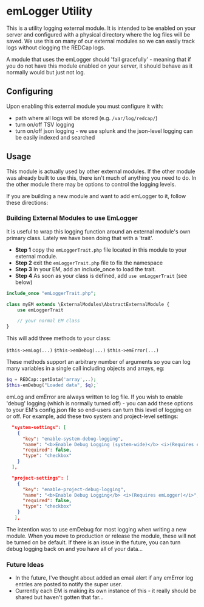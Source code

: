 # emLogger Utility

This is a utility logging external module.  It is intended to be enabled on your server and configured with a physical directory where the log files will be saved.  We use this on many of our external modules so we can easily track logs without clogging the REDCap logs.

A module that uses the emLogger should 'fail gracefully' - meaning that if you do not have this module enabled on your server, it should behave as it normally would but just not log.

## Configuring

Upon enabling this external module you must configure it with:
  * path where all logs will be stored (e.g. `/var/log/redcap/`)
  * turn on/off TSV logging
  * turn on/off json logging - we use splunk and the json-level logging can be easily indexed and searched


## Usage

This module is actually used by other external modules.  If the other module was already built to use this, there isn't much of anything you need to do.  In the other module there may be options to control the logging levels.

If you are building a new module and want to add emLogger to it, follow these directions:

### Building External Modules to use EmLogger

It is useful to wrap this logging function around an external module's own primary class.  Lately we have been doing that with a 'trait'.  
* **Step 1** copy the `emLoggerTrait.php` file located in this module to your external module.
* **Step 2** exit the `emLoggerTrait.php` file to fix the namespace
* **Step 3** In your EM, add an include_once to load the trait.
* **Step 4** As soon as your class is defined, add `use emLoggerTrait` (see below)

```php
include_once "emLoggerTrait.php";

class myEM extends \ExternalModules\AbstractExternalModule {
    use emLoggerTrait

    // your normal EM class    
}
```

This will add three methods to your class:
 
 `$this->emLog(...)`
 `$this->emDebug(...)`
 `$this->emError(...)`


These methods support an arbitrary number of arguments so you can log many variables in a single call including objects and arrays, eg:

```php
$q = REDCap::getData('array',..);
$this-emDebug("Loaded data", $q);`
```


emLog and emError are always written to log file.  If you wish to enable 'debug' logging (which is normally turned off) - you can add these options to your EM's config.json file so end-users can turn this level of logging on or off. For example, add these two system and project-level settings:

```json
  "system-settings": [
    {
      "key": "enable-system-debug-logging",
      "name": "<b>Enable Debug Logging (system-wide)</b> <i>(Requires emLogger)</i>",
      "required": false,
      "type": "checkbox"
    }
  ],

  "project-settings": [
    {
      "key": "enable-project-debug-logging",
      "name": "<b>Enable Debug Logging</b> <i>(Requires emLogger)</i>",
      "required": false,
      "type": "checkbox"
    }
   ],
```

The intention was to use emDebug for most logging when writing a new module.  When you move to production or release the module, these will not be turned on be default.  If there is an issue in the future, you can turn debug logging back on and you have all of your data...

### Future Ideas

* In the future, I've thought about added an email alert if any emError log entries are posted to notify the super user.  
* Currently each EM is making its own instance of this - it really should be shared but haven't gotten that far...
